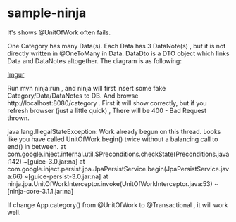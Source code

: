 sample-ninja
============

It's shows @UnitOfWork often fails.

One Category has many Data(s).
Each Data has 3 DataNote(s) , but it is not directly written in @OneToMany in Data.
DataDto is a DTO object which links Data and DataNotes altogether.
The diagram is as following:

[Imgur](http://i.imgur.com/qqct3UJ.png)

Run mvn ninja:run , and ninja will first insert some fake Category/Data/DataNotes to DB.
And browse http://localhost:8080/category .
First it will show correctly, but if you refresh browser (just a little quick) , 
There will be 400 - Bad Request thrown.

java.lang.IllegalStateException: Work already begun on this thread. Looks like you have called UnitOfWork.begin() twice without a balancing call to end() in between.
	at com.google.inject.internal.util.$Preconditions.checkState(Preconditions.java:142) ~[guice-3.0.jar:na]
	at com.google.inject.persist.jpa.JpaPersistService.begin(JpaPersistService.java:66) ~[guice-persist-3.0.jar:na]
	at ninja.jpa.UnitOfWorkInterceptor.invoke(UnitOfWorkInterceptor.java:53) ~[ninja-core-3.1.1.jar:na]
	

If change App.category() from @UnitOfWork to @Transactional , it will work well.
